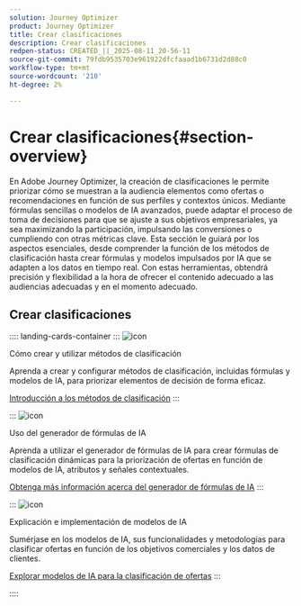 ```yaml
---
solution: Journey Optimizer
product: Journey Optimizer
title: Crear clasificaciones
description: Crear clasificaciones
redpen-status: CREATED_||_2025-08-11_20-56-11
source-git-commit: 79fdb9535703e961922dfcfaaad1b6731d2d88c0
workflow-type: tm+mt
source-wordcount: '210'
ht-degree: 2%

---
```



# Crear clasificaciones{#section-overview}

En Adobe Journey Optimizer, la creación de clasificaciones le permite priorizar cómo se muestran a la audiencia elementos como ofertas o recomendaciones en función de sus perfiles y contextos únicos. Mediante fórmulas sencillas o modelos de IA avanzados, puede adaptar el proceso de toma de decisiones para que se ajuste a sus objetivos empresariales, ya sea maximizando la participación, impulsando las conversiones o cumpliendo con otras métricas clave. Esta sección le guiará por los aspectos esenciales, desde comprender la función de los métodos de clasificación hasta crear fórmulas y modelos impulsados por IA que se adapten a los datos en tiempo real. Con estas herramientas, obtendrá precisión y flexibilidad a la hora de ofrecer el contenido adecuado a las audiencias adecuadas y en el momento adecuado.

## Crear clasificaciones

:::: landing-cards-container
:::
![icon](https://cdn.experienceleague.adobe.com/icons/circle-play.svg?lang=es)

Cómo crear y utilizar métodos de clasificación

Aprenda a crear y configurar métodos de clasificación, incluidas fórmulas y modelos de IA, para priorizar elementos de decisión de forma eficaz.

[Introducción a los métodos de clasificación](../using/experience-decisioning/ranking/ranking.md)
:::

:::
![icon](https://cdn.experienceleague.adobe.com/icons/gear.svg?lang=es)

Uso del generador de fórmulas de IA

Aprenda a utilizar el generador de fórmulas de IA para crear fórmulas de clasificación dinámicas para la priorización de ofertas en función de modelos de IA, atributos y señales contextuales.

[Obtenga más información acerca del generador de fórmulas de IA](../using/experience-decisioning/ranking/ranking-formulas.md)
:::

:::
![icon](https://cdn.experienceleague.adobe.com/icons/book.svg?lang=es)

Explicación e implementación de modelos de IA

Sumérjase en los modelos de IA, sus funcionalidades y metodologías para clasificar ofertas en función de los objetivos comerciales y los datos de clientes.

[Explorar modelos de IA para la clasificación de ofertas](experience-decisioning-ai-models-landing-page.md)
:::

::::
